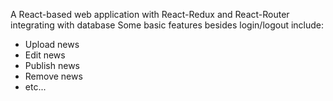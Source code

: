 A React-based web application with React-Redux and React-Router integrating with database
Some basic features besides login/logout include:
  - Upload news
  - Edit news
  - Publish news
  - Remove news
  - etc...
